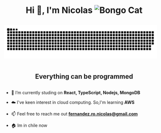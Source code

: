 <!--horizontal divider(gradiant)-->

<!--h1 without bottom border-->
<div id="user-content-toc">
  <ul align="center">
    <summary><h1 style="display: inline-block">Hi 👋, I'm Nicolas
    <img style="height:40px"    src="https://camo.githubusercontent.com/f9b03b515612a5133b472f78fe81f53b39cef59b5d044aa56c0d2ba2f7ce1795/68747470733a2f2f632e74656e6f722e636f6d2f665967393171427044646741414141692f626f6e676f2d6361742d7472616e73706172656e742e676966" alt="Bongo Cat">
    </h1></summary>
  </ul>
  
</div>


<!--- snake -->
<div align="center">
  <img  src="grid-snake.svg"
       alt="snake" /></a>
</div>


<!--h2 without bottom border-->
<div id="user-content-toc">
  <ul align="center">
    <summary><h2 style="display: inline-block">Everything can be programmed</h2></summary>
  </ul>
</div>


<!--Intro start-->
- 🔭 I’m currently studing on **React, TypeScript, Nodejs, MongoDB**

- ☁️ I've keen interest in cloud computing. So,I'm learning **AWS**

- 📫 Feel free to reach me out **fernandez.ro.nicolas@gmail.com**

- 🏠 Im in chile now
